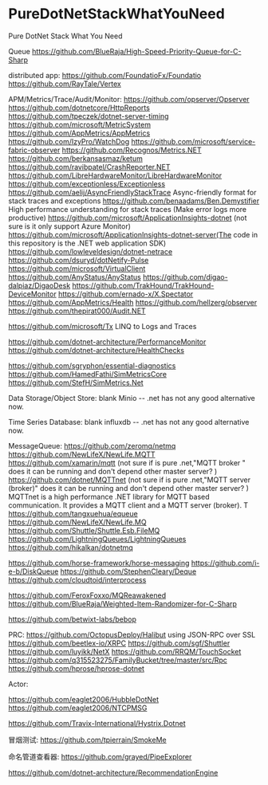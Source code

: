 # PureDotNetStackWhatYouNeed
Pure DotNet Stack What You Need

Queue
  https://github.com/BlueRaja/High-Speed-Priority-Queue-for-C-Sharp

distributed app:
  https://github.com/FoundatioFx/Foundatio
  https://github.com/RayTale/Vertex


APM/Metrics/Trace/Audit/Monitor:
  https://github.com/opserver/Opserver
  https://github.com/dotnetcore/HttpReports
  https://github.com/tpeczek/dotnet-server-timing
  https://github.com/microsoft/MetricSystem
  https://github.com/AppMetrics/AppMetrics
  https://github.com/IzyPro/WatchDog
  https://github.com/microsoft/service-fabric-observer
  https://github.com/Recognos/Metrics.NET
  https://github.com/berkansasmaz/ketum
  https://github.com/ravibpatel/CrashReporter.NET
  https://github.com/LibreHardwareMonitor/LibreHardwareMonitor
  https://github.com/exceptionless/Exceptionless
  https://github.com/aelij/AsyncFriendlyStackTrace
    Async-friendly format for stack traces and exceptions
  https://github.com/benaadams/Ben.Demystifier
    High performance understanding for stack traces (Make error logs more productive)
  https://github.com/microsoft/ApplicationInsights-dotnet    (not sure is it only support Azure Monitor)      https://github.com/microsoft/ApplicationInsights-dotnet-server(The code in this repository is the .NET web application SDK)
  https://github.com/lowleveldesign/dotnet-netrace
  https://github.com/dsuryd/dotNetify-Pulse
  https://github.com/microsoft/VirtualClient
  https://github.com/AnyStatus/AnyStatus
  https://github.com/digao-dalpiaz/DigaoDesk
  https://github.com/TrakHound/TrakHound-DeviceMonitor
  https://github.com/ernado-x/X.Spectator
  https://github.com/AppMetrics/Health
  https://github.com/hellzerg/observer
  https://github.com/thepirat000/Audit.NET
  
  https://github.com/microsoft/Tx
    LINQ to Logs and Traces

  https://github.com/dotnet-architecture/PerformanceMonitor
  https://github.com/dotnet-architecture/HealthChecks


https://github.com/sgryphon/essential-diagnostics
https://github.com/HamedFathi/SimMetricsCore
https://github.com/StefH/SimMetrics.Net


Data Storage/Object Store:
blank
  Minio -- .net has not any good alternative now.

Time Series Database:
blank
  influxdb -- .net has not any good alternative now.


MessageQueue:
  https://github.com/zeromq/netmq
  https://github.com/NewLifeX/NewLife.MQTT
  https://github.com/xamarin/mqtt (not sure if is pure .net,"MQTT  broker " does it can be running and don't depend other master server? )
  https://github.com/dotnet/MQTTnet  (not sure if is pure .net,"MQTT server (broker)" does it can be running and don't depend other master server? )
    MQTTnet is a high performance .NET library for MQTT based communication. It provides a MQTT client and a MQTT server (broker). T
  https://github.com/tangxuehua/equeue
  https://github.com/NewLifeX/NewLife.MQ
  https://github.com/Shuttle/Shuttle.Esb.FileMQ
  https://github.com/LightningQueues/LightningQueues
  https://github.com/hikalkan/dotnetmq

  https://github.com/horse-framework/horse-messaging
  https://github.com/i-e-b/DiskQueue
  https://github.com/StephenCleary/Deque
  https://github.com/cloudtoid/interprocess

  https://github.com/FeroxFoxxo/MQReawakened
  https://github.com/BlueRaja/Weighted-Item-Randomizer-for-C-Sharp



https://github.com/betwixt-labs/bebop

PRC:
  https://github.com/OctopusDeploy/Halibut
    using JSON-RPC over SSL
  https://github.com/beetlex-io/XRPC
  https://github.com/sgf/Shuttler
  https://github.com/luyikk/NetX
  https://github.com/RRQM/TouchSocket
  https://github.com/q315523275/FamilyBucket/tree/master/src/Rpc
  https://github.com/hprose/hprose-dotnet
  
Actor:
  

https://github.com/eaglet2006/HubbleDotNet
https://github.com/eaglet2006/NTCPMSG

https://github.com/Travix-International/Hystrix.Dotnet


冒烟测试:
https://github.com/tpierrain/SmokeMe

命名管道查看器:
https://github.com/grayed/PipeExplorer


https://github.com/dotnet-architecture/RecommendationEngine

